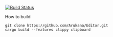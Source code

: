 [![Build Status](https://travis-ci.org/Arukana/Editor.svg?branch=master)](https://travis-ci.org/Arukana/Editor)

How to build
```shell
git clone https://github.com/Arukana/Editor.git
cargo build --features clippy clipboard
```
